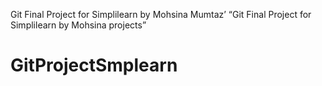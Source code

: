 Git Final Project for Simplilearn by Mohsina Mumtaz’ 
“Git Final Project for Simplilearn by Mohsina projects”
# GitProjectSmplearn
